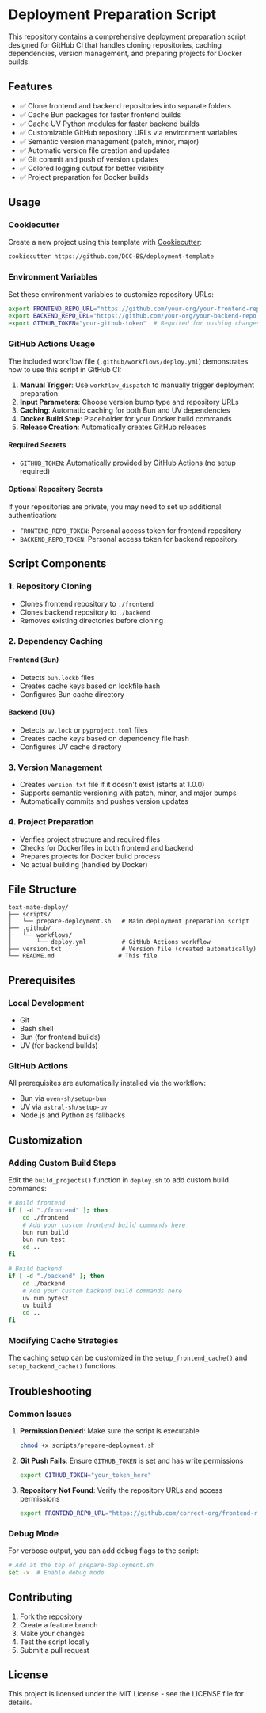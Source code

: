 # Deployment Preparation Script

This repository contains a comprehensive deployment preparation script designed for GitHub CI that handles cloning repositories, caching dependencies, version management, and preparing projects for Docker builds.

## Features

- ✅ Clone frontend and backend repositories into separate folders
- ✅ Cache Bun packages for faster frontend builds
- ✅ Cache UV Python modules for faster backend builds
- ✅ Customizable GitHub repository URLs via environment variables
- ✅ Semantic version management (patch, minor, major)
- ✅ Automatic version file creation and updates
- ✅ Git commit and push of version updates
- ✅ Colored logging output for better visibility
- ✅ Project preparation for Docker builds

## Usage

### Cookiecutter
Create a new project using this template with [Cookiecutter](https://www.cookiecutter.io/):

```bash
cookiecutter https://github.com/DCC-BS/deployment-template
```

### Environment Variables

Set these environment variables to customize repository URLs:

```bash
export FRONTEND_REPO_URL="https://github.com/your-org/your-frontend-repo.git"
export BACKEND_REPO_URL="https://github.com/your-org/your-backend-repo.git"
export GITHUB_TOKEN="your-github-token"  # Required for pushing changes
```

### GitHub Actions Usage

The included workflow file (`.github/workflows/deploy.yml`) demonstrates how to use this script in GitHub CI:

1. **Manual Trigger**: Use `workflow_dispatch` to manually trigger deployment preparation
2. **Input Parameters**: Choose version bump type and repository URLs
3. **Caching**: Automatic caching for both Bun and UV dependencies
4. **Docker Build Step**: Placeholder for your Docker build commands
5. **Release Creation**: Automatically creates GitHub releases

#### Required Secrets

- `GITHUB_TOKEN`: Automatically provided by GitHub Actions (no setup required)

#### Optional Repository Secrets

If your repositories are private, you may need to set up additional authentication:

- `FRONTEND_REPO_TOKEN`: Personal access token for frontend repository
- `BACKEND_REPO_TOKEN`: Personal access token for backend repository

## Script Components

### 1. Repository Cloning
- Clones frontend repository to `./frontend`
- Clones backend repository to `./backend`
- Removes existing directories before cloning

### 2. Dependency Caching

#### Frontend (Bun)
- Detects `bun.lockb` files
- Creates cache keys based on lockfile hash
- Configures Bun cache directory

#### Backend (UV)
- Detects `uv.lock` or `pyproject.toml` files
- Creates cache keys based on dependency file hash
- Configures UV cache directory

### 3. Version Management
- Creates `version.txt` file if it doesn't exist (starts at 1.0.0)
- Supports semantic versioning with patch, minor, and major bumps
- Automatically commits and pushes version updates

### 4. Project Preparation
- Verifies project structure and required files
- Checks for Dockerfiles in both frontend and backend
- Prepares projects for Docker build process
- No actual building (handled by Docker)

## File Structure

```
text-mate-deploy/
├── scripts/
│   └── prepare-deployment.sh   # Main deployment preparation script
├── .github/
│   └── workflows/
│       └── deploy.yml          # GitHub Actions workflow
├── version.txt                 # Version file (created automatically)
└── README.md                  # This file
```

## Prerequisites

### Local Development
- Git
- Bash shell
- Bun (for frontend builds)
- UV (for backend builds)

### GitHub Actions
All prerequisites are automatically installed via the workflow:
- Bun via `oven-sh/setup-bun`
- UV via `astral-sh/setup-uv`
- Node.js and Python as fallbacks

## Customization

### Adding Custom Build Steps

Edit the `build_projects()` function in `deploy.sh` to add custom build commands:

```bash
# Build frontend
if [ -d "./frontend" ]; then
    cd ./frontend
    # Add your custom frontend build commands here
    bun run build
    bun run test
    cd ..
fi

# Build backend
if [ -d "./backend" ]; then
    cd ./backend
    # Add your custom backend build commands here
    uv run pytest
    uv build
    cd ..
fi
```

### Modifying Cache Strategies

The caching setup can be customized in the `setup_frontend_cache()` and `setup_backend_cache()` functions.

## Troubleshooting

### Common Issues

1. **Permission Denied**: Make sure the script is executable
   ```bash
   chmod +x scripts/prepare-deployment.sh
   ```

2. **Git Push Fails**: Ensure `GITHUB_TOKEN` is set and has write permissions
   ```bash
   export GITHUB_TOKEN="your_token_here"
   ```

3. **Repository Not Found**: Verify the repository URLs and access permissions
   ```bash
   export FRONTEND_REPO_URL="https://github.com/correct-org/frontend-repo.git"
   ```

### Debug Mode

For verbose output, you can add debug flags to the script:

```bash
# Add at the top of prepare-deployment.sh
set -x  # Enable debug mode
```

## Contributing

1. Fork the repository
2. Create a feature branch
3. Make your changes
4. Test the script locally
5. Submit a pull request

## License

This project is licensed under the MIT License - see the LICENSE file for details.
